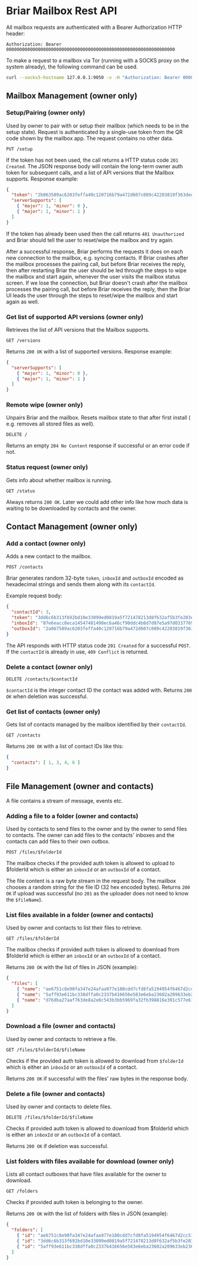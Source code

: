 # Briar Mailbox Rest API

All mailbox requests are authenticated with a Bearer Authorization HTTP header:

    Authorization: Bearer 0000000000000000000000000000000000000000000000000000000000000000

To make a request to a mailbox via Tor (running with a SOCKS proxy on the system already),
the following command can be used.

```bash
curl --socks5-hostname 127.0.0.1:9050 -v -H "Authorization: Bearer 0000000000000000000000000000000000000000000000000000000000000000" http://example.org
```

## Mailbox Management (owner only)


### Setup/Pairing (owner only)

Used by owner to pair with or setup their mailbox (which needs to be in the setup state).
Request is authenticated by a single-use token from the QR code shown by the mailbox app.
The request contains no other data.

```http
PUT /setup
```

If the token has not been used, the call returns a HTTP status code `201 Created`. The
JSON response body will contain the long-term owner auth token for subsequent calls, and
a list of API versions that the Mailbox supports. Response example:

```json
{
  "token": "2b063589ac6203feffa40c120716b79a472d607c089c42203819f363dee3266c",
  "serverSupports": [
    { "major": 1, "minor": 0 },
    { "major": 1, "minor": 1 }
  ]
}
```

If the token has already been used then the call returns `401 Unauthorized` and Briar should tell the user to reset/wipe the mailbox and try again.

After a successful response, Briar performs the requests it does on each new connection to the mailbox, e.g. syncing contacts.
If Briar crashes after the mailbox processes the pairing call, but before Briar receives the reply, then after restarting Briar the user should be led through the steps to wipe the mailbox and start again, whenever the user visits the mailbox status screen.
If we lose the connection, but Briar doesn't crash after the mailbox processes the pairing call, but before Briar receives the reply, then the Briar UI leads the user through the steps to reset/wipe the mailbox and start again as well.

### Get list of supported API versions (owner only)

Retrieves the list of API versions that the Mailbox supports.

```http
GET /versions
```

Returns `200 OK` with a list of supported versions. Response example:

```json
{
  "serverSupports": [
    { "major": 1, "minor": 0 },
    { "major": 1, "minor": 1 }
  ]
}
```

### Remote wipe (owner only)

Unpairs Briar and the mailbox.
Resets mailbox state to that after first install ( e.g. removes all stored files as well).

```http
DELETE /
```

Returns an empty `204 No Content` response if successful or an error code if not.

### Status request (owner only)

Gets info about whether mailbox is running.

```http
GET /status
```

Always returns `200 OK`.
Later we could add other info like how much data is waiting to be downloaded by contacts and the owner.


## Contact Management (owner only)

### Add a contact (owner only)

Adds a new contact to the mailbox.

```http
POST /contacts
```

Briar generates random 32-byte `token`, `inboxId` and `outboxId` encoded as hexadecimal strings
and sends them along with its `contactId`.

Example request body:

```json
{
  "contactId": 3,
  "token": "3dd6c6b313f692bd10e33099ed0819a5f721478213d8f632af5b3fe203e2e222",
  "inboxId": "07e6eacc0eca14547481498ec6a46cf90ddc4b8d7d87e5a97d03377695fae394",
  "outboxId": "2a067589ac6203feffa40c120716b79a472d607c089c42203819f363dee3266c"
}
```

The API responds with HTTP status code `201 Created` for a successful `POST`.
If the `contactId` is already in use, `409 Conflict` is returned.

### Delete a contact  (owner only)

```http
DELETE /contacts/$contactId
```

`$contactId` is the integer contact ID the contact was added with.
Returns `200 OK` when deletion was successful.

### Get list of contacts  (owner only)

Gets list of contacts managed by the mailbox identified by their `contactId`.

```http
GET /contacts
```

Returns `200 OK` with a list of contact IDs like this:

```json
{
  "contacts": [ 1, 3, 4, 6 ]
}
```


## File Management (owner and contacts)

A file contains a stream of message, events etc.

### Adding a file to a folder (owner and contacts)

Used by contacts to send files to the owner and by the owner to send files to contacts.
The owner can add files to the contacts' inboxes and the contacts can add files to their own outbox.

```http
POST /files/$folderId
```

The mailbox checks if the provided auth token is allowed to upload to $folderId
which is either an `inboxId` or an `outboxId` of a contact.

The file content is a raw byte stream in the request body.
The mailbox chooses a random string for the file ID (32 hex encoded bytes).
Returns `200 OK` if upload was successful (no `201` as the uploader does not need to know the `$fileName`).

### List files available in a folder (owner and contacts)

Used by owner and contacts to list their files to retrieve.

```http
GET /files/$folderId
```

The mailbox checks if provided auth token is allowed to download from $folderId
which is either an `inboxId` or an `outboxId` of a contact.

Returns `200 OK` with the list of files in JSON (example):

```json
{
  "files": [
    { "name": "ae6751c8e90fa347e24afaa977e180cdd7cfd8fa5194954f6467d2cc51c87640", "time": 1629816408 },
    { "name": "5aff93e611bc338dffa0c2337b416656e583e6eba23602a209633eb2362e2aa3", "time": 1629816410 },
    { "name": "d76dba27aaf763de8a2e8c543b3bb5969fa32fb398816e301c577e619d4d3232", "time": 1629816418 }
  ]
}
```

### Download a file  (owner and contacts)

Used by owner and contacts to retrieve a file.

```http
GET /files/$folderId/$fileName
```

Checks if the provided auth token is allowed to download from `$folderId`
which is either an `inboxId` or an `outboxId` of a contact.

Returns `200 OK` if successful with the files' raw bytes in the response body.

### Delete a file (owner and contacts)

Used by owner and contacts to delete files.

```http
DELETE /files/$folderId/$fileName
```

Checks if provided auth token is allowed to download from $folderId
which is either an `inboxId` or an `outboxId` of a contact.

Returns `200 OK`  if deletion was successful.

### List folders with files available for download (owner only)

Lists all contact outboxes that have files available for the owner to download.

```http
GET /folders
```

Checks if provided auth token is belonging to the owner.

Returns `200 OK`  with the list of folders with files in JSON (example):

```json
{
  "folders": [
    { "id": "ae6751c8e90fa347e24afaa977e180cdd7cfd8fa5194954f6467d2cc51c87640" },
    { "id": "3dd6c6b313f692bd10e33099ed0819a5f721478213d8f632af5b3fe203e2e222" },
    { "id": "5aff93e611bc338dffa0c2337b416656e583e6eba23602a209633eb2362e2aa3" }
  ]
}
```

